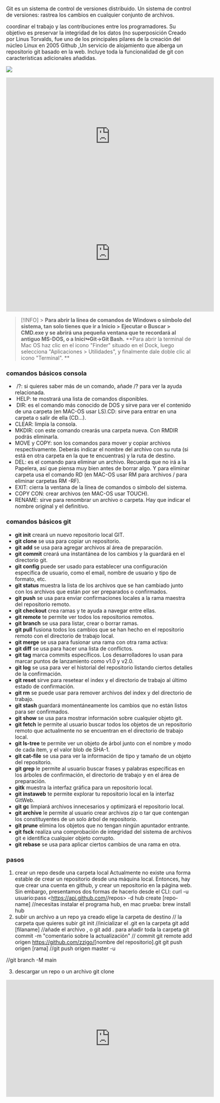 
Git es un sistema de control de versiones distribuido. Un sistema de control de versiones:
rastrea los cambios en cualquier conjunto de archivos.

coordinar el trabajo y las contribuciones entre los programadores.
Su objetivo es preservar la integridad de los datos (no superposición
Creado por Linus Torvalds, fue uno de los principales pilares de la creación del núcleo Linux en 2005
Github ,Un servicio de alojamiento que alberga un repositorio git basado en la web. Incluye toda la funcionalidad de git con características adicionales añadidas.

![](https://i.imgur.com/0wPuhkN.png)

<iframe width="560" height="315" src="https://www.youtube.com/embed/abA9DG66MyU?si=w768yhIwGaFDgln1" title="YouTube video player" frameborder="0" allow="accelerometer; autoplay; clipboard-write; encrypted-media; gyroscope; picture-in-picture; web-share" allowfullscreen></iframe>
<iframe width="560" height="315" src="https://www.youtube.com/embed/RkxZfEzdfbg?si=6BS59S4npAenGK8t" title="YouTube video player" frameborder="0" allow="accelerometer; autoplay; clipboard-write; encrypted-media; gyroscope; picture-in-picture; web-share" allowfullscreen></iframe>



> [!INFO] > **Para abrir la línea de comandos de Windows o símbolo del sistema, tan solo tienes que ir a Inicio > Ejecutar o Buscar > CMD.exe y se abrirá una pequeña ventana que te recordará al antiguo MS-DOS, o a Inici↬Git→Git Bash.**
**Para abrir la terminal de Mac OS haz clic en el icono "Finder" situado en el Dock, luego selecciona "Aplicaciones > Utilidades", y finalmente dale doble clic al icono "Terminal".
**

### comandos básicos consola
-  /?: si quieres saber más de un comando, añade /? para ver la ayuda relacionada.
-  HELP: te mostrará una lista de comandos disponibles.
-  DIR: es el comando más conocido de DOS y sirve para ver el contenido de una carpeta (en MAC-OS usar LS).CD: sirve para entrar en una carpeta o salir de ella (CD…).
- CLEAR: limpia la consola.
- MKDIR: con este comando crearás una carpeta nueva. Con RMDIR podrás eliminarla.
- MOVE y COPY: son los comandos para mover y copiar archivos respectivamente. Deberás indicar el nombre del archivo con su ruta (si está en otra carpeta en la que te encuentras) y la ruta de destino.
- DEL: es el comando para eliminar un archivo. Recuerda que no irá a la Papelera, así que piensa muy bien antes de borrar algo. Y para eliminar carpeta usa el comando RD (en MAC-OS usar RM para archivos / para eliminar carpetas RM -RF).
- EXIT: cierra la ventana de la línea de comandos o símbolo del sistema.
- COPY CON: crear archivos (en MAC-OS usar TOUCH).
- RENAME: sirve para renombrar un archivo o carpeta. Hay que indicar el nombre original y el definitivo.

### comandos básicos git
- **git init** creará un nuevo repositorio local GIT.
- **git clone** se usa para copiar un repositorio. 
- **git add** se usa para agregar archivos al área de preparación. 
- **git commit** creará una instantánea de los cambios y la guardará en el directorio git.
- **git config** puede ser usado para establecer una configuración específica de usuario, como el email, nombre de usuario y tipo de formato, etc.
- **git status** muestra la lista de los archivos que se han cambiado junto con los archivos que están por ser preparados o confirmados.
- **git push** se usa para enviar confirmaciones locales a la rama maestra del repositorio remoto. 
- **git checkout** crea ramas y te ayuda a navegar entre ellas.
- **git remote** te permite ver todos los repositorios remotos. 
- **git branch** se usa para listar, crear o borrar ramas. 
- **git pull** fusiona todos los cambios que se han hecho en el repositorio remoto con el directorio de trabajo local.
- **git merge** se usa para fusionar una rama con otra rama activa:
- **git diff** se usa para hacer una lista de conflictos. 
- **git tag** marca commits específicos. Los desarrolladores lo usan para marcar puntos de lanzamiento como v1.0 y v2.0.
- **git log** se usa para ver el historial del repositorio listando ciertos detalles de la confirmación. 
- **git reset** sirve para resetear el index y el directorio de trabajo al último estado de confirmación.
- **git rm** se puede usar para remover archivos del index y del directorio de trabajo.
- **git stash** guardará momentáneamente los cambios que no están listos para ser confirmados. 
- **git show** se usa para mostrar información sobre cualquier objeto git.
- **git fetch** le permite al usuario buscar todos los objetos de un repositorio remoto que actualmente no se encuentran en el directorio de trabajo local.
- **git ls-tree** te permite ver un objeto de árbol junto con el nombre y modo de cada ítem, y el valor blob de SHA-1. 
- **git cat-file** se usa para ver la información de tipo y tamaño de un objeto del repositorio. 
- **git grep** le permite al usuario buscar frases y palabras específicas en los árboles de confirmación, el directorio de trabajo y en el área de preparación. 
- **gitk** muestra la interfaz gráfica para un repositorio local.
- **git instaweb** te permite explorar tu repositorio local en la interfaz GitWeb. 
- **git gc** limpiará archivos innecesarios y optimizará el repositorio local.
- **git archive** le permite al usuario crear archivos zip o tar que contengan los constituyentes de un solo árbol de repositorio. 
- **git prune** elimina los objetos que no tengan ningún apuntador entrante.
- **git fsck** realiza una comprobación de integridad del sistema de archivos git e identifica cualquier objeto corrupto.
- **git rebase** se usa para aplicar ciertos cambios de una rama en otra. 

### pasos
1. crear un repo desde una carpeta local
Actualmente no existe una forma estable de crear un repositorio desde una máquina local. Entonces, hay que crear una cuenta en github, y crear un repositorio en la página web. Sin embargo, presentamos dos formas de hacerlo desde el CLI:
curl -u usuario:pass <https://api.github.com/<nombre-de-usuario>/repos> -d
hub create [repo-name] //necesitas instalar el programa hub, en mac prueba: brew install hub
2. subir un archivo a un repo ya creado
elige la carpeta de destino // la carpeta que quieres subir
git init //inicializar el .git en la carpeta
git add [filaname] //añade el archivo , o git add . para añadir toda la carpeta
git commit -m "comentario sobre la actualización" // commit 
git remote add origen <https://github.com/zzigo/>[nombre del repositorio].git
git push origen [rama] //git push origen master -u

//git branch -M main

3. descargar un repo o un archivo
git clone

<iframe width="560" height="315" src="https://www.youtube.com/embed/ysBC0oQ-M84?si=D3gmNRXV14ebppui" title="YouTube video player" frameborder="0" allow="accelerometer; autoplay; clipboard-write; encrypted-media; gyroscope; picture-in-picture; web-share" allowfullscreen></iframe>